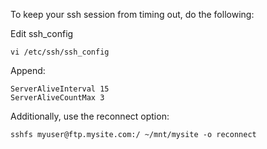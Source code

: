 To keep your ssh session from timing out, do the following:

Edit ssh_config
```
vi /etc/ssh/ssh_config
```

Append:
```
ServerAliveInterval 15
ServerAliveCountMax 3
```

Additionally, use the reconnect option:
```
sshfs myuser@ftp.mysite.com:/ ~/mnt/mysite -o reconnect
```